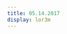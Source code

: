 ```yaml
---
title: 05.14.2017
display: lor3m
---
```

<script src="../js/controls/OrbitControls.js"></script>
<script src="../js/controls/DeviceOrientationControls.js"></script>
<script src="../js/effects/StereoEffect.js"></script>

<script id="vertexShader" type="x-shader/x-vertex">
    precision highp float;

    uniform float sineTime;
    uniform float range;

    uniform mat4 modelViewMatrix;
    uniform mat4 projectionMatrix;

    attribute vec3 position;
    attribute vec3 offset;
    attribute vec4 color;
    attribute vec4 orientationStart;
    attribute vec4 orientationEnd;

    varying vec3 vPosition;
    varying vec4 vColor;

    void main(){
        vPosition = 10.0*offset +  position;
        vec4 orientation = vec4(offset,1);
        vec3 vcV = cross(orientation.xyz, vPosition);
        vPosition = vcV * (2.0 * orientation.w) + (cross(orientation.xyz, vcV) * 2.0 + vPosition);

        vColor = color;

        gl_Position = projectionMatrix * modelViewMatrix * vec4( vPosition, 1.0 );
    }
</script>

<script id="fragmentShader" type="x-shader/x-fragment">

    precision highp float;

    uniform float time;

    varying vec3 vPosition;
    varying vec4 vColor;

    void main() {

        float x = length( vPosition ) * 4.0;
        gl_FragColor = vColor;
    }
</script>

<div id="container"></div>

<script src="../js/scenes/day5.js"></script>
